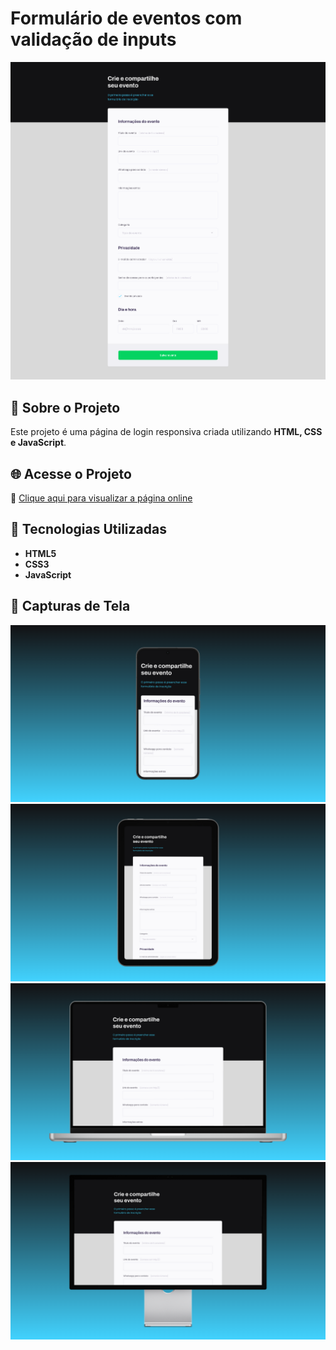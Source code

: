 # Formulário de eventos com validação de inputs

![Preview](assets/captures/captura-de-tela.png)

## 📌 Sobre o Projeto
Este projeto é uma página de login responsiva criada utilizando **HTML, CSS e JavaScript**.

## 🌐 Acesse o Projeto
🔗 [Clique aqui para visualizar a página online](https://higorantonio.github.io/event-form-with-input-validation/)

## 🚀 Tecnologias Utilizadas
- **HTML5**
- **CSS3**
- **JavaScript**

## 📸 Capturas de Tela

![Smartphone](assets/captures/event-form-with-input-validation-smartphone.png)
![Tablet](assets/captures/event-form-with-input-validation-tablet.png)
![Laptop](assets/captures/event-form-with-input-validation-laptop.png)
![Desktop](assets/captures/event-form-with-input-validation-desktop.png)
